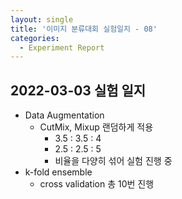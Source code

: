 ```yaml
---
layout: single
title: '이미지 분류대회 실험일지 - 08'
categories:
  - Experiment Report
---
```

## 2022-03-03 실험 일지
- Data Augmentation
    - CutMix, Mixup 랜덤하게 적용
      - 3.5 : 3.5 : 4
      - 2.5 : 2.5 : 5
      - 비율을 다양히 섞어 실험 진행 중
- k-fold ensemble
  - cross validation 총 10번 진행